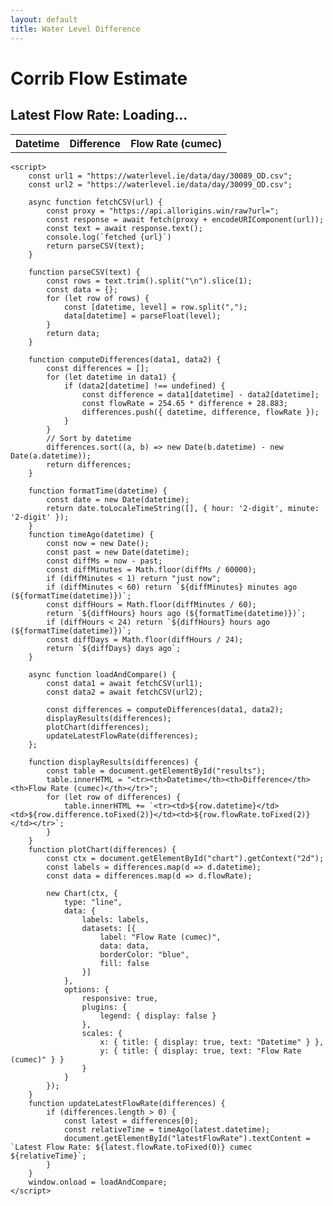 ```yaml
---
layout: default
title: Water Level Difference
---
```


<html lang="en">
<head>
    <meta charset="UTF-8">
    <meta name="viewport" content="width=device-width, initial-scale=1.0">
    <title>Corrib Flow Estimate</title>
    <script src="https://cdn.jsdelivr.net/npm/chart.js"></script>
</head>
<body>
    <h1>Corrib Flow Estimate</h1>
    <h2 id="latestFlowRate">Latest Flow Rate: Loading...</h2>
    <canvas id="chart"></canvas>
    <table id="results">
        <tr><th>Datetime</th><th>Difference</th><th>Flow Rate (cumec)</th></tr>
    </table>

    <script>
        const url1 = "https://waterlevel.ie/data/day/30089_OD.csv";
        const url2 = "https://waterlevel.ie/data/day/30099_OD.csv";

        async function fetchCSV(url) {
            const proxy = "https://api.allorigins.win/raw?url=";
            const response = await fetch(proxy + encodeURIComponent(url));
            const text = await response.text();
            console.log(`fetched {url}`)
            return parseCSV(text);
        }

        function parseCSV(text) {
            const rows = text.trim().split("\n").slice(1);
            const data = {};
            for (let row of rows) {
                const [datetime, level] = row.split(",");
                data[datetime] = parseFloat(level);
            }
            return data;
        }

        function computeDifferences(data1, data2) {
            const differences = [];
            for (let datetime in data1) {
                if (data2[datetime] !== undefined) {
                    const difference = data1[datetime] - data2[datetime];
                    const flowRate = 254.65 * difference + 28.883;
                    differences.push({ datetime, difference, flowRate });
                }
            }
            // Sort by datetime
            differences.sort((a, b) => new Date(b.datetime) - new Date(a.datetime));
            return differences;
        }

        function formatTime(datetime) {
            const date = new Date(datetime);
            return date.toLocaleTimeString([], { hour: '2-digit', minute: '2-digit' });
        }
        function timeAgo(datetime) {
            const now = new Date();
            const past = new Date(datetime);
            const diffMs = now - past;
            const diffMinutes = Math.floor(diffMs / 60000);
            if (diffMinutes < 1) return "just now";
            if (diffMinutes < 60) return `${diffMinutes} minutes ago (${formatTime(datetime)})`;
            const diffHours = Math.floor(diffMinutes / 60);
            return `${diffHours} hours ago (${formatTime(datetime)})`;
            if (diffHours < 24) return `${diffHours} hours ago (${formatTime(datetime)})`;
            const diffDays = Math.floor(diffHours / 24);
            return `${diffDays} days ago`;
        }

        async function loadAndCompare() {
            const data1 = await fetchCSV(url1);
            const data2 = await fetchCSV(url2);
            
            const differences = computeDifferences(data1, data2);
            displayResults(differences);
            plotChart(differences);
            updateLatestFlowRate(differences);
        };

        function displayResults(differences) {
            const table = document.getElementById("results");
            table.innerHTML = "<tr><th>Datetime</th><th>Difference</th><th>Flow Rate (cumec)</th></tr>";
            for (let row of differences) {
                table.innerHTML += `<tr><td>${row.datetime}</td><td>${row.difference.toFixed(2)}</td><td>${row.flowRate.toFixed(2)}</td></tr>`;
            }
        }
        function plotChart(differences) {
            const ctx = document.getElementById("chart").getContext("2d");
            const labels = differences.map(d => d.datetime);
            const data = differences.map(d => d.flowRate);
            
            new Chart(ctx, {
                type: "line",
                data: {
                    labels: labels,
                    datasets: [{
                        label: "Flow Rate (cumec)",
                        data: data,
                        borderColor: "blue",
                        fill: false
                    }]
                },
                options: {
                    responsive: true,
                    plugins: {
                        legend: { display: false }
                    },
                    scales: {
                        x: { title: { display: true, text: "Datetime" } },
                        y: { title: { display: true, text: "Flow Rate (cumec)" } }
                    }
                }
            });
        }
        function updateLatestFlowRate(differences) {
            if (differences.length > 0) {
                const latest = differences[0];
                const relativeTime = timeAgo(latest.datetime);
                document.getElementById("latestFlowRate").textContent = `Latest Flow Rate: ${latest.flowRate.toFixed(0)} cumec ${relativeTime}`;
            }
        }
        window.onload = loadAndCompare;
    </script>
</body>
</html>
